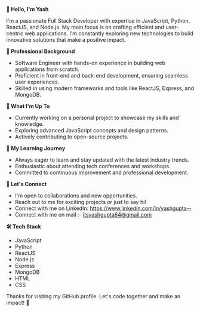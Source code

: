 **👋 Hello, I'm Yash**

I'm a passionate Full Stack Developer with expertise in JavaScript, Python, ReactJS, and Node.js. My main focus is on crafting efficient and user-centric web applications. I'm constantly exploring new technologies to build innovative solutions that make a positive impact.

**💼 Professional Background**

- Software Engineer with hands-on experience in building web applications from scratch.
- Proficient in front-end and back-end development, ensuring seamless user experiences.
- Skilled in using modern frameworks and tools like ReactJS, Express, and MongoDB.

**🚀 What I'm Up To**

- Currently working on a personal project to showcase my skills and knowledge.
- Exploring advanced JavaScript concepts and design patterns.
- Actively contributing to open-source projects.

**🌱 My Learning Journey**

- Always eager to learn and stay updated with the latest industry trends.
- Enthusiastic about attending tech conferences and workshops.
- Committed to continuous improvement and professional development.

**💬 Let's Connect**

- I'm open to collaborations and new opportunities.
- Reach out to me for exciting projects or just to say hi!
- Connect with me on LinkedIn: https://www.linkedin.com/in/yashgupta--
- Connect with me on mail :- itsyashgupta64@gmail.com

**🛠️ Tech Stack**

- JavaScript
- Python
- ReactJS
- Node.js
- Express
- MongoDB
- HTML
- CSS

Thanks for visiting my GitHub profile. Let's code together and make an impact! 🌟
<!---
yash-1309/yash-1309 is a ✨ special ✨ repository because its `README.md` (this file) appears on your GitHub profile.
You can click the Preview link to take a look at your changes.
--->
